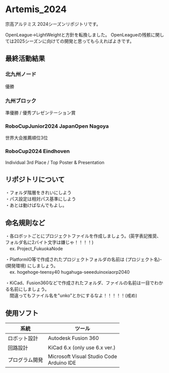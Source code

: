 # Artemis_2024

宗高アルテミス 2024シーズンリポジトリです。

OpenLeague→LightWeightと方針を転換しました。
OpenLeagueの残骸に関しては2025シーズンに向けての開発と思ってもらえればよきです。

## 最終活動結果
### 北九州ノード 
  優勝  
### 九州ブロック 
  準優勝 / 優秀プレゼンテーション賞  
### RoboCupJunior2024 JapanOpen Nagoya 
  世界大会推薦順位3位  
### RoboCup2024 Eindhoven 
  Individual 3rd Place / Top Poster & Presentation  

## リポジトリについて
・フォルダ階層をきれいにしよう  
・パス設定は相対パス基準にしよう  
・あとは動けばなんでもよし。  

## 命名規則など
・各ロボットごとにプロジェクトファイルを作成しましょう。(英字表記推奨、フォルダ名に2バイト文字は嫌じゃ！！！！)  
　ex. Project_FukuokaNode

・PlatformIO等で作成されたプロジェクトフォルダの名前は (プロジェクト名)-(開発環境) にしましょう。  
　ex. hogehoge-teensy40 hugahuga-seeeduinoxiaorp2040
 
・KiCad、Fusion360などで作成されたフォルダ、ファイルの名前は一目でわかる名前にしましょう。  
　間違ってもファイル名を"unko"とかにするなよ！！！！！(戒め)

 ## 使用ソフト
 |系統|ツール|
 |----|----|
 |ロボット設計|Autodesk Fusion 360  |
 |回路設計|KiCad 6.x (only use 6.x ver.)  |
 |プログラム開発|Microsoft Visual Studio Code <br>Arduino IDE   |
